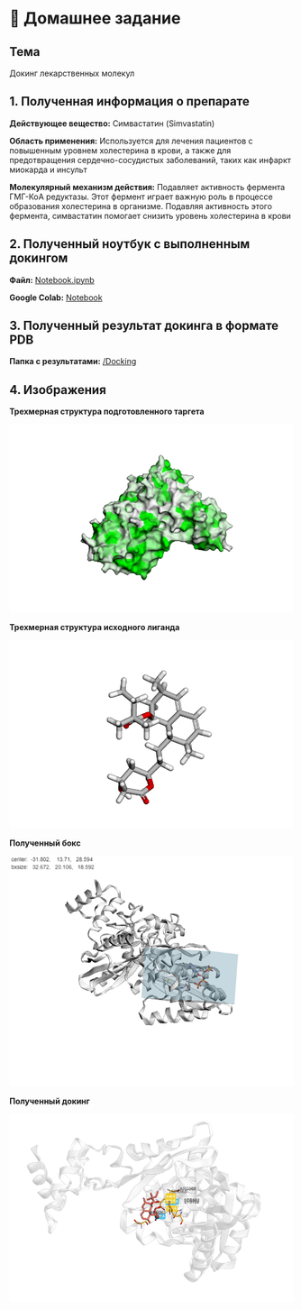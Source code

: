 # 💊 Домашнее задание

## Тема

Докинг лекарственных молекул

## 1. Полученная информация о препарате

**Действующее вещество:** Симвастатин (Simvastatin)

**Область применения:** Используется для лечения пациентов с повышенным уровнем холестерина в крови, а также для предотвращения сердечно-сосудистых заболеваний, таких как инфаркт миокарда и инсульт

**Молекулярный механизм действия:** Подавляет активность фермента ГМГ-КоA редуктазы. Этот фермент играет важную роль в процессе образования холестерина в организме. Подавляя активность этого фермента, симвастатин помогает снизить уровень холестерина в крови

## 2. Полученный ноутбук с выполненным докингом

**Файл:** [Notebook.ipynb](https://github.com/PeachMood/bioinformatics/blob/main/task6/Notebook.ipynb)

**Google Colab:** [Notebook](https://colab.research.google.com/drive/1rHZnPqs9ZqxdQIrfgrChtaccGhI5YjaR?usp=sharing)

## 3. Полученный результат докинга в формате PDB

**Папка с результатами:** [/Docking](https://github.com/PeachMood/bioinformatics/blob/main/task6/Docking)

## 4. Изображения

**Трехмерная структура подготовленного таргета**

![Target](Target.png)

**Трехмерная структура исходного лиганда**

![Ligand](Ligand.png)

**Полученный бокс**

![Box](Box.png)

**Полученный докинг**

![Docking](Docking.png)
